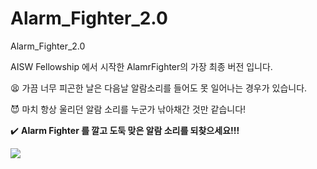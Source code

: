 # Alarm_Fighter_2.0
Alarm_Fighter_2.0

AISW Fellowship 에서 시작한 AlamrFighter의 가장 최종 버전 입니다.

😫 가끔 너무 피곤한 날은 다음날 알람소리를 들어도 못 일어나는 경우가 있습니다.

😈 마치 항상 울리던 알람 소리를 누군가 낚아채간 것만 같습니다!

✔️ <strong> Alarm Fighter 를 깔고 도둑 맞은 알람 소리를 되찾으세요!!! <strong>

<img src="https://user-images.githubusercontent.com/99014066/256570428-733a14f1-4790-4639-83e4-57f1ee377acf.gif">

